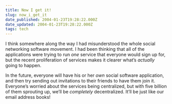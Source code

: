 ```yaml
---
title: Now I get it!
slug: now_i_get_it
date_published: 2004-01-23T19:28:22.000Z
date_updated: 2004-01-23T19:28:22.000Z
tags: tech
---
```


I think somewhere along the way I had misunderstood the whole social networking software movement. I had been thinking that all of the applications were trying to run *one* service that everyone would sign up for, but the recent proliferation of services makes it clearer what’s *actually* going to happen.

In the future, everyone will have his or her *own* social software application, and then try sending out invitations to their friends to have them join it. Everyone’s worried about the services being centralized, but with five billion of them sprouting up, we’ll be *completely* decentralized. It’ll be just like our email address books!
